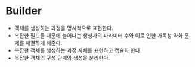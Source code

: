 # Builder

- 객체를 생성하는 과정을 명시적으로 표현한다.
- 복잡한 필드들 때문에 늘어나는 생성자의 파라미터 수와 이로 인한 가독성 약화 문제를 해결하게 해준다.
- 복잡한 객체를 생성하는 과정 자체를 표현하고 캡슐화 한다.
- 복잡한 객체의 구성 단계와 생성을 분리한다.
